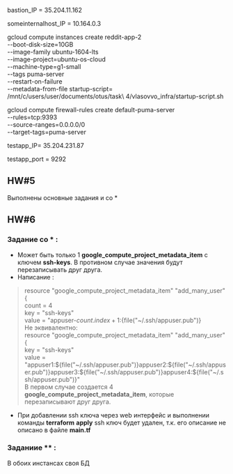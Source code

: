 bastion_IP = 35.204.11.162

someinternalhost_IP = 10.164.0.3

gcloud compute instances create reddit-app-2 \
  --boot-disk-size=10GB \
  --image-family ubuntu-1604-lts \
  --image-project=ubuntu-os-cloud \
  --machine-type=g1-small \
  --tags puma-server \
  --restart-on-failure \
  --metadata-from-file startup-script= /mnt/c/users/user/documents/otus/task\ 4/vlasovvo_infra/startup-script.sh

gcloud compute firewall-rules create default-puma-server\
 --rules=tcp:9393 \
 --source-ranges=0.0.0.0/0 \
 --target-tags=puma-server

testapp_IP= 35.204.231.87

testapp_port = 9292

## HW#5

Выполнены основные задания и со *

## HW#6

### Задание со * :

 - Может быть только 1 **google_compute_project_metadata_item** c ключем **ssh-keys**. В противном случае значения будут перезаписывать друг друга.
 - Написание :
  > resource "google_compute_project_metadata_item" "add_many_user" {\
  > count = 4\
  > key = "ssh-keys"\
  > value = "appuser-${count.index + 1}:${file("~/.ssh/appuser.pub")}\
   Не эквивалентно:\
  > resource "google_compute_project_metadata_item" "add_many_user" {\
  > key = "ssh-keys"\
  > value = "appuser1:${file("~/.ssh/appuser.pub")}appuser2:${file("~/.ssh/appuser.pub")}appuser3:${file("~/.ssh/appuser.pub")}appuser4:${file("~/.ssh/appuser.pub")}"\
  В первом случае создается 4 **google_compute_project_metadata_item**, которые перезаписывают друг друга.
 - При добавлении ssh ключа через web интерфейс и выполнении команды **terraform** **apply** ssh ключ будет удален, т.к. его описание не описано в файле **main.tf**
### Заданиие ** :
 В обоих инстансах своя БД
